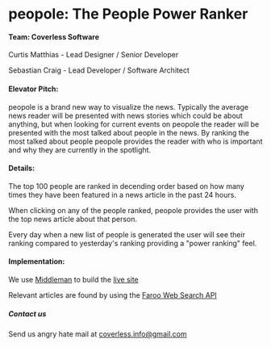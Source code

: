 # peopole: The People Power Ranker

#### Team: Coverless Software

Curtis Matthias - Lead Designer / Senior Developer

Sebastian Craig - Lead Developer / Software Architect

#### Elevator Pitch:
peopole is a brand new way to visualize the news. Typically the average news reader will be presented with news stories which could be about anything, but when looking for current events on peopole the reader will be presented with the most talked about people in the news. By ranking the most talked about people peopole provides the reader with who is important and why they are currently in the spotlight.

#### Details:
The top 100 people are ranked in decending order based on how many times they have been featured in a news article in the past 24 hours.

When clicking on any of the people ranked, peopole provides the user with the top news article about that person.

Every day when a new list of people is generated the user will see their ranking compared to yesterday's ranking providing a "power ranking" feel.

#### Implementation:
We use [Middleman](https://middlemanapp.com/) to build the [live site](http://coverless.github.io/peopole)

Relevant articles are found by using the [Faroo Web Search API](http://www.faroo.com/)

##### Contact us
Send us angry hate mail at coverless.info@gmail.com
